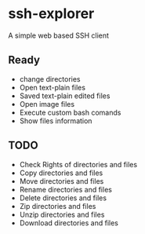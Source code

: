 # ssh-explorer
A simple web based SSH client

## Ready
* change directories
* Open text-plain files
* Saved text-plain edited files
* Open image files
* Execute custom bash comands
* Show files information

## TODO
* Check Rights of directories and files
* Copy directories and files
* Move directories and files
* Rename directories and files
* Delete directories and files
* Zip directories and files
* Unzip directories and files
* Download directories and files


